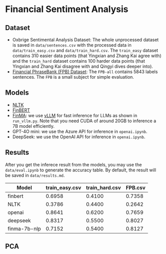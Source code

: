 # Financial Sentiment Analysis
## Dataset
* Oxbrige Sentimental Analysis Dataset: The whole unprocessed dataset is saved in `data/sentences.csv` with the processed data in `data/train_easy.csv` and `data/train_hard.csv`. The `train_easy` dataset contains 310 easier data points (that Yingxian and Zhang Kai agree with) and the `train_hard` dataset contains 100 harder data points (that Yingxian and Zhang Kai disagree with and Qingyi dives deeper into).
* [Financial PhraseBank (FPB) Dataset](https://www.kaggle.com/datasets/sbhatti/financial-sentiment-analysis): The `FPB-all` contains 5843 labels sentences. The `FPB` is a small subject for simple evaluation.

## Models
* [NLTK](https://www.nltk.org/api/nltk.sentiment.sentiment_analyzer.html)
* [FinBERT](https://github.com/ProsusAI/finBERT)
* [FinMA](https://github.com/The-FinAI/PIXIU): we use [vLLM](https://github.com/vllm-project/vllm) for fast inference for LLMs as shown in `run_vllm.py`. Note that you need CUDA of around 20GB to inference a 7B model efficiently.
* GPT-4O mini: we use the Azure API for inference in `openai.ipynb`.
* DeepSeek: we use the OpenAI API for inference in `openai.ipynb`.

## Results
After you get the inferece result from the models, you may use the `data/eval.ipynb` to generate the accuracy table. By default, the result will be saved in `data/results.md`.

| Model | train_easy.csv | train_hard.csv | FPB.csv |
|-------|-----|-----|-----|
| finbert | 0.6958 | 0.4100 | 0.7358 | 
| NLTK | 0.3786 | 0.4400 | 0.2642 | 
| openai | 0.8641 | 0.6200 | 0.7659 | 
| deepseek | 0.8317 | 0.5500 | 0.8027 | 
| finma-7b-nlp | 0.7152 | 0.5400 | 0.8127 | 

## PCA